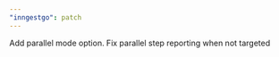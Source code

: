 ```yaml
---
"inngestgo": patch
---
```


Add parallel mode option. Fix parallel step reporting when not targeted
